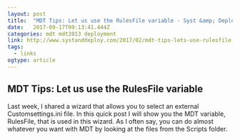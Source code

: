 ```yaml
---
layout: post 
title:  "MDT Tips: Let us use the RulesFile variable - Syst &amp; Deploy " 
date:   2017-09-17T09:13:41.444Z 
categories: mdt mdt2013 deployment
link: http://www.systanddeploy.com/2017/02/mdt-tips-lets-use-rulesfile-variable.html 
tags:
  - links
ogtype: article 
---
```


## MDT Tips: Let us use the RulesFile variable

Last week, I shared a wizard that allows you to select an external Customsettings.ini file.
In this quick post I will show you the MDT variable, RulesFile, that is used in this wizard.
As I often say, you can do almost whatever you want with MDT by looking at the files from the Scripts folder.
